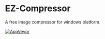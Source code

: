 # EZ-Compressor
A free image compressor for windows platform.

[![AppVeyor](https://ci.appveyor.com/api/projects/status/03psetdwuv9wt40m?svg=true)](https://ci.appveyor.com/project/fasetto/ez-compressor/branch/master)
